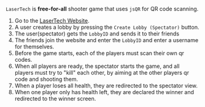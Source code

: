 `LaserTech` is **free-for-all** shooter game that uses `jsQR` for QR code scanning.

1. Go to the [LaserTech Website](https://laser-tag-treasure-hunt-3.onrender.com).
2. A user creates a lobby by pressing the `Create Lobby (Spectator)` button.
3. The user(spectator) gets the `LobbyID` and sends it to their friends
4. The friends join the website and enter the `LobbyID` and enter a username for themselves.
5. Before the game starts, each of the players must scan their own qr codes.
6. When all players are ready, the spectator starts the game, and all players must try to "kill" each other, by aiming at the other players qr code and shooting them.
7. When a player loses all health, they are redirected to the spectator view.
8. When one player only has health left, they are declared the winner and redirected to the winner screen.